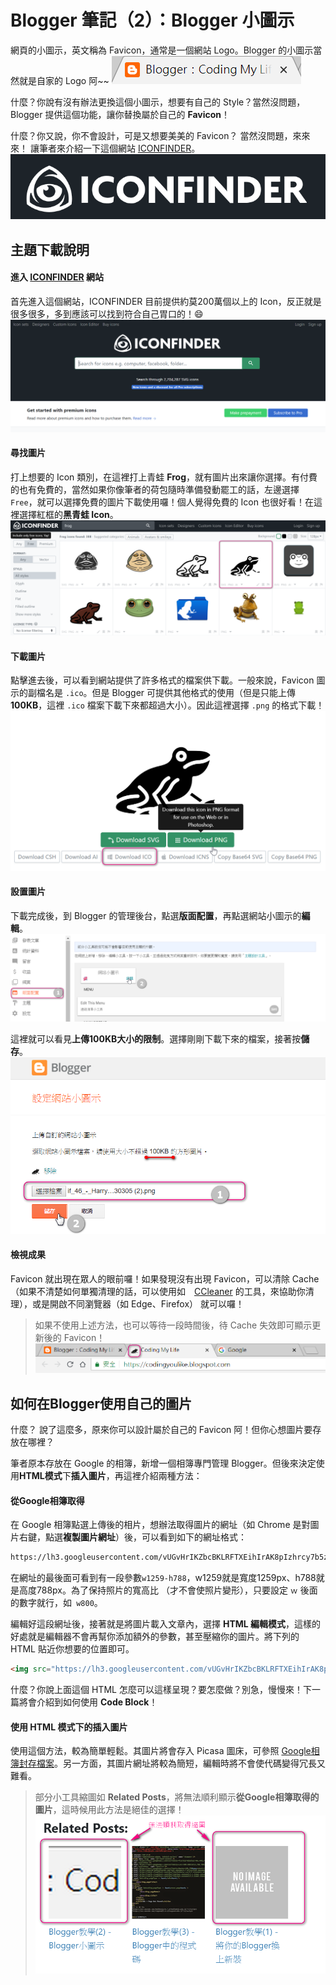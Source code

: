 # Blogger 筆記（2）：Blogger 小圖示
網頁的小圖示，英文稱為 Favicon，通常是一個網站 Logo。Blogger 的小圖示當然就是自家的 Logo 阿~~
![2_blogger_favicon8.png](/5_Other/Blogger/Image/2_blogger_favicon8.png "2_blogger_favicon8.png")

什麼？你說有沒有辦法更換這個小圖示，想要有自己的 Style？當然沒問題，Blogger 提供這個功能，讓你替換屬於自己的 **Favicon**！

什麼？你又說，你不會設計，可是又想要美美的 Favicon？
當然沒問題，來來來！ 讓筆者來介紹一下這個網站 [ICONFINDER](www.iconfinder.com "ICONFINDER")。
![2_blogger_favicon9.png](/5_Other/Blogger/Image/2_blogger_favicon9.png "2_blogger_favicon9.png")

## 主題下載說明
#### 進入 [ICONFINDER](www.iconfinder.com "ICONFINDER") 網站
首先進入這個網站，ICONFINDER 目前提供約莫200萬個以上的 Icon，反正就是很多很多，多到應該可以找到符合自己胃口的！😄
![2_blogger_favicon2.png](/5_Other/Blogger/Image/2_blogger_favicon2.png "2_blogger_favicon2.png")

#### 尋找圖片
打上想要的 Icon 類別，在這裡打上青蛙 **Frog**，就有圖片出來讓你選擇。有付費的也有免費的，當然如果你像筆者的荷包隨時準備發動罷工的話，左邊選擇 `Free`，就可以選擇免費的圖片下載使用囉！個人覺得免費的 Icon 也很好看！在這裡選擇紅框的**黑青蛙 Icon**。
![2_blogger_favicon3.png](/5_Other/Blogger/Image/2_blogger_favicon3.png "2_blogger_favicon3.png")

#### 下載圖片
點擊進去後，可以看到網站提供了許多格式的檔案供下載。一般來說，Favicon 圖示的副檔名是 `.ico`。但是 Blogger 可提供其他格式的使用（但是只能上傳**100KB**，這裡 `.ico` 檔案下載下來都超過大小）。因此這裡選擇 `.png`  的格式下載！
![2_blogger_favicon4.png](/5_Other/Blogger/Image/2_blogger_favicon4.png "2_blogger_favicon4.png")

#### 設置圖片
下載完成後，到 Blogger 的管理後台，點選**版面配置**，再點選網站小圖示的**編輯**。
![2_blogger_favicon5.png](/5_Other/Blogger/Image/2_blogger_favicon5.png "2_blogger_favicon5.png")

這裡就可以看見**上傳100KB大小的限制**。選擇剛剛下載下來的檔案，接著按**儲存**。
![2_blogger_favicon6.png](/5_Other/Blogger/Image/2_blogger_favicon6.png "2_blogger_favicon6.png")

#### 檢視成果
Favicon 就出現在眾人的眼前囉！如果發現沒有出現 Favicon，可以清除 Cache（如果不清楚如何單獨清理的話，可以使用如　[CCleaner](www.ccleaner.com/ccleaner "前去瞧瞧！")  的工具，來協助你清理），或是開啟不同瀏覽器（如 Edge、Firefox） 就可以囉！
> 如果不使用上述方法，也可以等待一段時間後，待 Cache 失效即可顯示更新後的 Favicon！
![2_blogger_favicon7.png](/5_Other/Blogger/Image/2_blogger_favicon7.png "2_blogger_favicon7.png")

## 如何在Blogger使用自己的圖片
什麼？ 說了這麼多，原來你可以設計屬於自己的 Favicon 阿！但你心想圖片要存放在哪裡？

筆者原本存放在 Google 的相簿，新增一個相簿專門管理 Blogger。但後來決定使用**HTML模式**下**插入圖片**，再這裡介紹兩種方法：

#### 從Google相簿取得
在 Google 相簿點選上傳後的相片，想辦法取得圖片的網址（如 Chrome 是對圖片右鍵，點選**複製圖片網址**）後，可以看到如下的網址格式：
```html
https://lh3.googleusercontent.com/vUGvHrIKZbcBKLRFTXEihIrAK8pIzhrcy7b5zgaJXYzaOSGH4YRmK01KYbCTlcsd7Z-SsxOi0vqz4C6jMlltuEtuGr33mjK9V1mSmxi8rj_-dU-z4FBmuA1EzPetzzvg3jzjOgbek-yL1sQMZ3Y2ED0RXnPCroYZQGDYkXW7UuKoh9-ygNLTTVPJKQo8xU-M5_zniMR8OxiexgnETRxx9W7eaCv0tscQzWtzadR8YroyMdPhQxVA2FcMQXM8tCajgSg4Q8oGMrOMGk2x425E28YjmQ7itLMWaBWtMqoV3LvQZGlGpefPtVEU0RaC2sTeMlnKFB2uxcbf_hTmcOqRvAxpKrq9R2-8tbrDJpw94q7L5iqAxk16NFSONMDxcSQFmw6mOhSyr-badlJoeVFJkhvx-sZGa9Jvuud2oXHu3a31KQ2Se1dIV25IeJsn5fPRnhFqPGeQ1kf3uaYjK13HxywcoQq4rDhfZPfpMcMLGIYnX7VPMDzbwpEarzzrGq2YBYIWwg0BtR7gmeJkNdO4xjkS3CXSxyfakuc8-aaEHfEyYmDoBZJZbUB-4aK7iBJMAdwSXZWbevS4WrO1ofiYzlnHgLo7FGcEjm06f2V5tq-dqXDRjjS1pntsb8nLYNI=w1259-h788-no
```
在網址的最後面可看到有一段參數`w1259-h788`，w1259就是寬度1259px、h788就是高度788px。為了保持照片的寬高比  （才不會使照片變形），只要設定 `ｗ` 後面的數字就行，如` w800`。

編輯好這段網址後，接著就是將圖片載入文章內，選擇 **HTML 編輯模式**，這樣的好處就是編輯器不會再幫你添加額外的參數，甚至壓縮你的圖片。將下列的 HTML 貼近你想要的位置即可。
```html
<img src="https://lh3.googleusercontent.com/vUGvHrIKZbcBKLRFTXEihIrAK8pIzhrcy7b5zgaJXYzaOSGH4YRmK01KYbCTlcsd7Z-SsxOi0vqz4C6jMlltuEtuGr33mjK9V1mSmxi8rj_-dU-z4FBmuA1EzPetzzvg3jzjOgbek-yL1sQMZ3Y2ED0RXnPCroYZQGDYkXW7UuKoh9-ygNLTTVPJKQo8xU-M5_zniMR8OxiexgnETRxx9W7eaCv0tscQzWtzadR8YroyMdPhQxVA2FcMQXM8tCajgSg4Q8oGMrOMGk2x425E28YjmQ7itLMWaBWtMqoV3LvQZGlGpefPtVEU0RaC2sTeMlnKFB2uxcbf_hTmcOqRvAxpKrq9R2-8tbrDJpw94q7L5iqAxk16NFSONMDxcSQFmw6mOhSyr-badlJoeVFJkhvx-sZGa9Jvuud2oXHu3a31KQ2Se1dIV25IeJsn5fPRnhFqPGeQ1kf3uaYjK13HxywcoQq4rDhfZPfpMcMLGIYnX7VPMDzbwpEarzzrGq2YBYIWwg0BtR7gmeJkNdO4xjkS3CXSxyfakuc8-aaEHfEyYmDoBZJZbUB-4aK7iBJMAdwSXZWbevS4WrO1ofiYzlnHgLo7FGcEjm06f2V5tq-dqXDRjjS1pntsb8nLYNI=w800" />
```

什麼？你說上面這個 HTML 怎麼可以這樣呈現？要怎麼做？別急，慢慢來！下一篇將會介紹到如何使用 **Code Block**！

#### 使用 HTML 模式下的插入圖片
使用這個方法，較為簡單輕鬆。其圖片將會存入 Picasa 圖床，可參照 [Google相簿封存檔案](support.google.com/picasa/answer/7008270?hl=zh-Hant "前去瞧瞧！")。另一方面，其圖片網址將較為簡短，編輯時將不會使代碼變得冗長又難看。
> 部分小工具縮圖如 **Related Posts**，將無法順利顯示**從Google相簿取得的圖片**，這時候用此方法是絕佳的選擇！
![2_blogger_favicon10.png](/5_Other/Blogger/Image/2_blogger_favicon10.png "2_blogger_favicon10.png")
